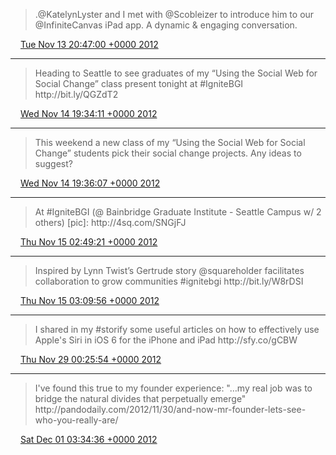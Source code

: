 > \.@KatelynLyster and I met with @Scobleizer to introduce him to our @InfiniteCanvas iPad app\. A dynamic &amp; engaging conversation\.

<img src="../../media/tweet.ico" width="12" /> [Tue Nov 13 20:47:00 +0000 2012](https://twitter.com/ChristopherA/status/268454942774292481)

----

> Heading to Seattle to see graduates of my “Using the Social Web for Social Change” class present tonight at \#IgniteBGI http://bit\.ly/QGZdT2

<img src="../../media/tweet.ico" width="12" /> [Wed Nov 14 19:34:11 +0000 2012](https://twitter.com/ChristopherA/status/268799005075582976)

----

> This weekend a new class of my “Using the Social Web for Social Change” students pick their social change projects\. Any ideas to suggest?

<img src="../../media/tweet.ico" width="12" /> [Wed Nov 14 19:36:07 +0000 2012](https://twitter.com/ChristopherA/status/268799491900071937)

----

> At \#IgniteBGI \(@ Bainbridge Graduate Institute \- Seattle Campus w/ 2 others\) \[pic\]: http://4sq\.com/SNGjFJ

<img src="../../media/tweet.ico" width="12" /> [Thu Nov 15 02:49:21 +0000 2012](https://twitter.com/ChristopherA/status/268908519057666049)

----

> Inspired by Lynn Twist’s Gertrude story @squareholder facilitates collaboration to grow communities \#ignitebgi http://bit\.ly/W8rDSI

<img src="../../media/tweet.ico" width="12" /> [Thu Nov 15 03:09:56 +0000 2012](https://twitter.com/ChristopherA/status/268913699362852864)

----

> I shared in my \#storify some useful articles on how to effectively use Apple's Siri in iOS 6 for the iPhone and iPad http://sfy\.co/gCBW

<img src="../../media/tweet.ico" width="12" /> [Thu Nov 29 00:25:54 +0000 2012](https://twitter.com/ChristopherA/status/273945847274819584)

----

> I've found this true to my founder experience: "…my real job was to bridge the natural divides that perpetually emerge" http://pandodaily\.com/2012/11/30/and\-now\-mr\-founder\-lets\-see\-who\-you\-really\-are/

<img src="../../media/tweet.ico" width="12" /> [Sat Dec 01 03:34:36 +0000 2012](https://twitter.com/ChristopherA/status/274718113218584576)